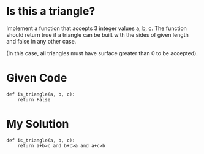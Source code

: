 # Is this a triangle?

Implement a function that accepts 3 integer values a, b, c. The function should return true if a triangle can be built with the sides of given length and false in any other case.

(In this case, all triangles must have surface greater than 0 to be accepted).

# Given Code

```{python}
def is_triangle(a, b, c):
    return False
```

# My Solution

```{python}
def is_triangle(a, b, c):
    return a+b>c and b+c>a and a+c>b
```
